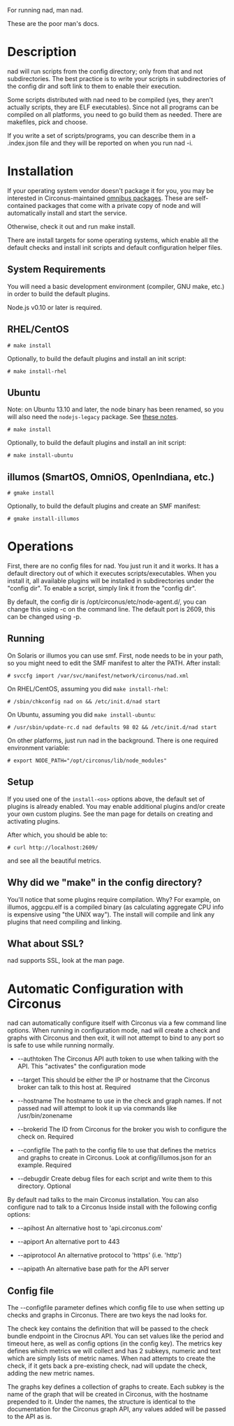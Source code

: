 For running nad, man nad.

These are the poor man's docs.

Description
===

nad will run scripts from the config directory; only from that
and not subdirectories.  The best practice is to write your scripts
in subdirectories of the config dir and soft link to them to enable
their execution.

Some scripts distributed with nad need to be compiled (yes, they aren't
actually scripts, they are ELF executables).  Since not all programs
can be compiled on all platforms, you need to go build them as needed.
There are makefiles, pick and choose.

If you write a set of scripts/programs, you can describe them in a
.index.json file and they will be reported on when you run nad -i.

Installation
===

If your operating system vendor doesn't package it for you, you may be
interested in Circonus-maintained 
[omnibus packages](http://updates.circonus.net/node-agent/packages/ "nad omnibus packages").
These are self-contained packages that come with a private copy of node
and will automatically install and start the service.

Otherwise, check it out and run make install.

There are install targets for some operating systems, which enable
all the default checks and install init scripts and default configuration 
helper files.

System Requirements
---
You will need a basic development environment (compiler, GNU make, etc.)
in order to build the default plugins.

Node.js v0.10 or later is required.

RHEL/CentOS
---
    # make install

Optionally, to build the default plugins and install an init script:

    # make install-rhel

Ubuntu
---
Note: on Ubuntu 13.10 and later, the node binary has been renamed, so you will
also need the `nodejs-legacy` package.
See [these notes](https://github.com/joyent/node/wiki/Installing-Node.js-via-package-manager#ubuntu-mint-elementary-os "Ubuntu notes").

    # make install

Optionally, to build the default plugins and install an init script:

    # make install-ubuntu

illumos (SmartOS, OmniOS, OpenIndiana, etc.)
---
    # gmake install

Optionally, to build the default plugins and create an SMF manifest:

    # gmake install-illumos


Operations
===

First, there are no config files for nad. You just run it and it works.
It has a default directory out of which it executes scripts/executables.
When you install it, all available plugins will be installed in
subdirectories under the "config dir".  To enable a script, simply link
it from the "config dir".

By default, the config dir is /opt/circonus/etc/node-agent.d/, you can change
this using -c on the command line.  The default port is 2609, this can be
changed using -p.

Running
---

On Solaris or illumos you can use smf.  First, node needs to be in your path,
so you might need to edit the SMF manifest to alter the PATH. After install:

    # svccfg import /var/svc/manifest/network/circonus/nad.xml

On RHEL/CentOS, assuming you did `make install-rhel`:

    # /sbin/chkconfig nad on && /etc/init.d/nad start

On Ubuntu, assuming you did `make install-ubuntu`:

    # /usr/sbin/update-rc.d nad defaults 98 02 && /etc/init.d/nad start

On other platforms, just run nad in the background. There is one required
environment variable:

   `# export NODE_PATH="/opt/circonus/lib/node_modules"`

Setup
---
If you used one of the `install-<os>` options above, the default set of
plugins is already enabled.  You may enable additional plugins and/or
create your own custom plugins.  See the man page for details on creating
and activating plugins.

After which, you should be able to:

    # curl http://localhost:2609/

and see all the beautiful metrics.

Why did we "make" in the config directory?
---

You'll notice that some plugins require compilation.  Why?
For example, on illumos, aggcpu.elf is a compiled binary 
(as calculating aggregate CPU info is expensive using "the UNIX way").
The install will compile and link any plugins that need compiling and linking.

What about SSL?
---

nad supports SSL, look at the man page.

Automatic Configuration with Circonus
===

nad can automatically configure itself with Circonus via a few command
line options.  When running in configuration mode, nad will create a check
and graphs with Circonus and then exit, it will not attempt to bind to any port
so is safe to use while running normally.

 * --authtoken <UUID>  The Circonus API auth token to use when talking with the API. This "activates" the configuration mode

 * --target <string> This should be either the IP or hostname that the Circonus broker can talk to                   this host at.  Required

 * --hostname <string> The hostname to use in the check and graph names.  If not passed nad will attempt to look it up via commands like /usr/bin/zonename

 * --brokerid <integer> The ID from Circonus for the broker you wish to configure the check on.  Required

 * --configfile <string> The path to the config file to use that defines the metrics and graphs to create in Circonus.  Look at config/illumos.json for an example.  Required

 * --debugdir <string> Create debug files for each script and write them to this directory. Optional

By default nad talks to the main Circonus installation.  You can also
configure nad to talk to a Circonus Inside install with the following
config options:

 * --apihost <string> An alternative host to 'api.circonus.com'

 * --apiport <integer> An alternative port to 443

 * --apiprotocol <stirng> An alternative protocol to 'https' (i.e. 'http')

 * --apipath <string> An alternative base path for the API server

Config file
---

The --configfile parameter defines which config file to use when setting up
checks and graphs in Circonus.  There are two keys the nad looks for.

The check key contains the definition that will be passed to the check bundle
endpoint in the Cirocnus API.  You can set values like the period and timeout
here, as well as config options (in the config key).  The metrics key defines
which metrics we will collect and has 2 subkeys, numeric and text which are 
simply lists of metric names.  When nad attempts to create the check, if it 
gets back a pre-existing check, nad will update the check, adding the new 
metric names.

The graphs key defines a collection of graphs to create.  Each subkey is the 
name of the graph that will be created in Circonus, with the hostname 
prepended to it.  Under the names, the structure is identical to the 
documentation for the Circonus graph API, any values added will be passed to 
the API as is.
